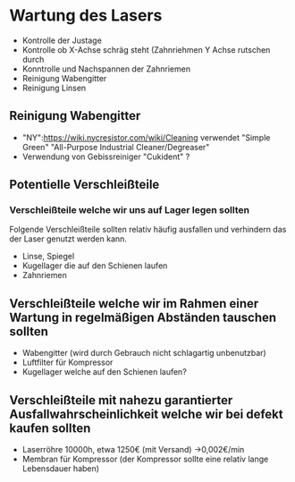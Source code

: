 # Wartung des Lasers

 * Kontrolle der Justage
 * Kontrolle ob X-Achse schräg steht (Zahnriehmen Y Achse rutschen durch
 * Konntrolle und Nachspannen der Zahnriemen
 * Reinigung Wabengitter
 * Reinigung Linsen

## Reinigung Wabengitter

 * "NY":https://wiki.nycresistor.com/wiki/Cleaning verwendet "Simple Green" "All-Purpose Industrial Cleaner/Degreaser"
 * Verwendung von Gebissreiniger "Cukident" ? 

## Potentielle Verschleißteile

### Verschleißteile welche wir uns auf Lager legen sollten 

Folgende Verschleißteile sollten relativ häufig ausfallen und verhindern das der Laser genutzt werden kann. 

 * Linse, Spiegel
 * Kugellager die auf den Schienen laufen
 * Zahnriemen

## Verschleißteile welche wir im Rahmen einer Wartung in regelmäßigen Abständen tauschen sollten

 * Wabengitter (wird durch Gebrauch nicht schlagartig unbenutzbar)
 * Luftfilter für Kompressor 
 * Kugellager welche auf den Schienen laufen?

## Verschleißteile mit nahezu garantierter Ausfallwahrscheinlichkeit welche wir bei defekt kaufen sollten 

 * Laserröhre 10000h, etwa 1250€ (mit Versand) ->0,002€/min
 * Membran für Kompressor (der Kompressor sollte eine relativ lange Lebensdauer haben)
 
